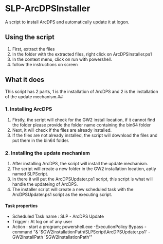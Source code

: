 # SLP-ArcDPSInstaller
A script to install ArcDPS and automatically update it at logon.
## Using the script
1. First, extract the files
2. In the folder with the extracted files, right click on ArcDPSInstaller.ps1
3. In the context menu, click on run with powershell.
4. follow the instructions on screen
## What it does
This script has 2 parts, 1 is the installation of ArcDPS and 2 is the installation of the update mechanism.##
### 1. Installing ArcDPS
1. Firstly, the script will check for the GW2 install location, if it cannot find the folder please provide the folder name containing the bin64 folder
2. Next, it will check if the files are already installed.
3. If the files are not already installed, the script will download the files and put them in the bin64 folder.
### 2. Installing the update mechanism
1. After installing ArcDPS, the script will install the update mechanism.
2. The script will create a new folder in the GW2 installation location, aptly named SLPScript.
3. In there it will put the ArcDPSUpdater.ps1 script, this script is what will handle the updateing of ArcDPS.
4. The installer script will create a new scheduled task with the ArcDPSUpdater.ps1 script as the executing script.
#### Task properties
- Scheduled Task name : SLP - ArcDPS Update
- Trigger             : At log on of any user
- Action              : start a program; powershell.exe -ExecutionPolicy Bypass -command "& '$GW2InstallationPath\SLPScript\ArcDPSUpdater.ps1' -GW2InstallPath '$GW2InstallationPath'"
